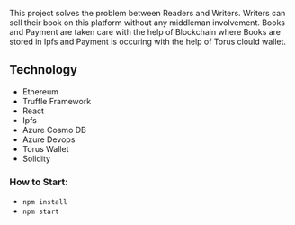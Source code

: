 This project solves the problem between Readers and Writers. Writers can sell their book on this platform without any middleman involvement. Books and Payment are taken care with the help of Blockchain where Books are stored in Ipfs and Payment is occuring with the help of Torus clould wallet. 

## Technology
- Ethereum <br>
- Truffle Framework <br>
- React <br>
- Ipfs <br>
- Azure Cosmo DB <br>
- Azure Devops <br>
- Torus Wallet <br>
- Solidity <br>

### How to Start:

- `npm install`
- `npm start`

